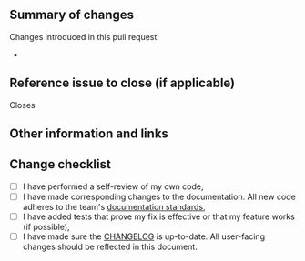 ## Summary of changes

<!-- Please write a comprehensive summary of your changes and what was the motivation behind them -->

Changes introduced in this pull request:

-

## Reference issue to close (if applicable)

<!-- Include the issue reference this pull request is connected to -->
<!-- See more keywords here https://docs.github.com/en/issues/tracking-your-work-with-issues/linking-a-pull-request-to-an-issue#linking-a-pull-request-to-an-issue-using-a-keyword -->
<!--(e.g. Closes #1)-->

Closes

## Other information and links

<!-- Add any other context about the pull request here. Those might be helpful links based on your investigation, relevant commits from this or other repositories or anything else -->

## Change checklist

<!-- Please add a changelog entry for your change if needed. -->
<!-- Follow this format https://keepachangelog.com/en/1.0.0/ -->

- [ ] I have performed a self-review of my own code,
- [ ] I have made corresponding changes to the documentation. All new code
      adheres to the team's
      [documentation standards](https://github.com/ChainSafe/forest/wiki/Documentation-practices),
- [ ] I have added tests that prove my fix is effective or that my feature works
      (if possible),
- [ ] I have made sure the [CHANGELOG][1] is up-to-date. All user-facing changes
      should be reflected in this document.

<!-- Thank you 🔥 -->

[1]: https://github.com/ChainSafe/forest-explorer/blob/main/CHANGELOG.md
